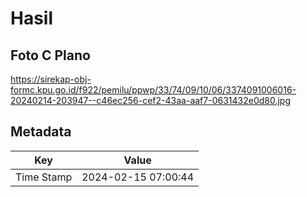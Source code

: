 # Hasil

## Foto C Plano

https://sirekap-obj-formc.kpu.go.id/f922/pemilu/ppwp/33/74/09/10/06/3374091006016-20240214-203947--c46ec256-cef2-43aa-aaf7-0631432e0d80.jpg


## Metadata

| Key        | Value               |
| ---------- | ------------------- |
| Time Stamp | 2024-02-15 07:00:44 |



